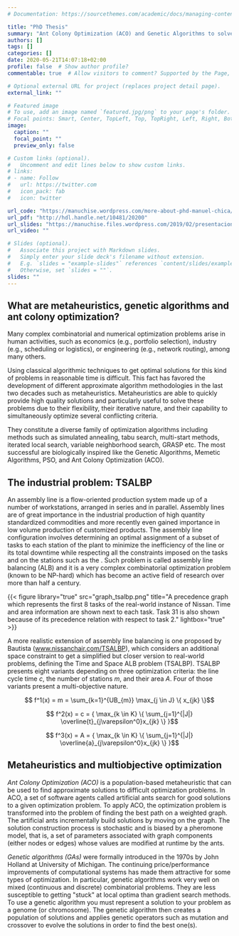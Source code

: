 ```yaml
---
# Documentation: https://sourcethemes.com/academic/docs/managing-content/

title: "PhD Thesis"
summary: "Ant Colony Optimization (ACO) and Genetic Algorithms to solve the Time and Space Assembly Line Balancing Problem (TSALBP)."
authors: []
tags: []
categories: []
date: 2020-05-21T14:07:18+02:00
profile: false  # Show author profile?
commentable: true  # Allow visitors to comment? Supported by the Page, Post, and Docs content types.

# Optional external URL for project (replaces project detail page).
external_link: ""

# Featured image
# To use, add an image named `featured.jpg/png` to your page's folder.
# Focal points: Smart, Center, TopLeft, Top, TopRight, Left, Right, BottomLeft, Bottom, BottomRight.
image:
  caption: ""
  focal_point: ""
  preview_only: false

# Custom links (optional).
#   Uncomment and edit lines below to show custom links.
# links:
# - name: Follow
#   url: https://twitter.com
#   icon_pack: fab
#   icon: twitter

url_code: "https://manuchise.wordpress.com/more-about-phd-manuel-chica/"
url_pdf: "http://hdl.handle.net/10481/20200"
url_slides: "https://manuchise.files.wordpress.com/2019/02/presentacion_tesis_mchica.pdf"
url_video: ""

# Slides (optional).
#   Associate this project with Markdown slides.
#   Simply enter your slide deck's filename without extension.
#   E.g. `slides = "example-slides"` references `content/slides/example-slides.md`.
#   Otherwise, set `slides = ""`.
slides: ""
---
```



## What are metaheuristics, genetic algorithms and ant colony optimization?

Many complex combinatorial and numerical optimization problems arise in human activities, such as economics (e.g., portfolio selection), industry (e.g., scheduling or logistics), or engineering (e.g., network routing), among many others.

Using classical algorithmic techniques to get optimal solutions for this kind of problems in reasonable time is difficult. This fact has favored the development of different approximate algorithm methodologies in the last two decades such as metaheuristics. Metaheuristics are able to quickly provide high quality solutions and particularly useful to solve these problems due to their flexibility, their iterative nature, and their capability to simultaneously optimize several conflicting criteria. 

They constitute a diverse family of optimization algorithms including methods such as simulated annealing, tabu search, multi-start methods, iterated local search, variable neighborhood search, GRASP etc. The most successful are biologically inspired like the Genetic Algorithms, Memetic Algorithms, PSO, and Ant Colony Optimization (ACO).


## The industrial problem: TSALBP

An assembly line is a flow-oriented production system made up of a number of workstations, arranged in series and in parallel. Assembly lines are of great importance in the industrial production of high quantity standardized commodities and more recently even gained importance in low volume production of customized products. The assembly line configuration involves determining an optimal assignment of a subset of tasks to each station of the plant to minimize the inefficiency of the line or its total downtime while respecting all the constraints imposed on the tasks and on the stations such as the . Such problem is called assembly line balancing (ALB) and it is a very complex combinatorial optimization problem (known to be NP-hard) which has become an active field of research over more than half a century.

{{< figure library="true" src="graph_tsalbp.png" title="A precedence graph which represents the first 8 tasks of the real-world instance of Nissan. Time and area information are shown next to each task. Task 31 is also shown because of its precedence relation with respect to task 2." lightbox="true" >}}


A more realistic extension of assembly line balancing is one proposed by Bautista (www.nissanchair.com/TSALBP), which considers an additional space constraint to get a simplified but closer version to real-world problems, defining the Time and Space ALB problem (TSALBP). TSALBP presents eight variants depending on three optimization criteria: the line cycle time $c$, the number of stations $m$, and their area $A$. Four of those variants present a multi-objective nature.

$$ f^1(x) =  m =  \sum_{k=1}^{UB_{m}} \max_{j \in J} \{ x_{jk}  \}$$

$$ f^2(x) =  c =  {  \max_{k \in K} \{ \sum_{j=1}^{|J|} \overline{t}_{j\varepsilon^0}x_{jk} \} }$$

$$ f^3(x) =  A =  {  \max_{k \in K} \{ \sum_{j=1}^{|J|} \overline{a}_{j\varepsilon^0}x_{jk} \} }$$


## Metaheuristics and multiobjective optimization

*Ant Colony Optimization (ACO)* is a population-based metaheuristic that can be used to find approximate solutions to difficult optimization problems. In ACO, a set of software agents called artificial ants search for good solutions to a given optimization problem. To apply ACO, the optimization problem is transformed into the problem of finding the best path on a weighted graph. The artificial ants incrementally build solutions by moving on the graph. The solution construction process is stochastic and is biased by a pheromone model, that is, a set of parameters associated with graph components (either nodes or edges) whose values are modified at runtime by the ants.

*Genetic algorithms (GAs)* were formally introduced in the 1970s by John Holland at University of Michigan. The continuing price/performance improvements of computational systems has made them attractive for some types of optimization. In particular, genetic algorithms work very well on mixed (continuous and discrete) combinatorial problems. They are less susceptible to getting "stuck" at local optima than gradient search methods. To use a genetic algorithm you must represent a solution to your problem as a genome (or chromosome). The genetic algorithm then creates a population of solutions and applies genetic operators such as mutation and crossover to evolve the solutions in order to find the best one(s).




